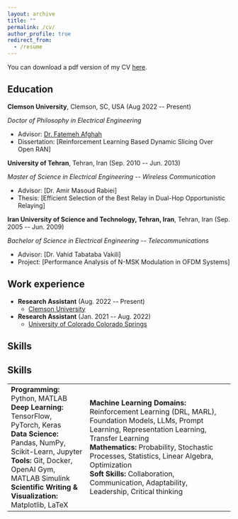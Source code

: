 ```yaml
---
layout: archive
title: ""
permalink: /cv/
author_profile: true
redirect_from:
  - /resume
---
```

You can download a pdf version of my CV [here](Fatemeh_CV_2025.pdf).

Education
-----------
**Clemson University**, Clemson, SC, USA (Aug 2022 -- Present)

*Doctor of Philosophy in Electrical Engineering*
* Advisor: [Dr. Fatemeh Afghah](https://fafghah.people.clemson.edu/)
* Dissertation: [Reinforcement Learning Based Dynamic Slicing Over Open RAN] 

**University of Tehran**, Tehran, Iran (Sep. 2010 -- Jun. 2013)

*Master of Science in Electrical Engineering -- Wireless Communication*
* Advisor: [Dr. Amir Masoud Rabiei] 
* Thesis: [Efficient Selection of the Best Relay in Dual-Hop Opportunistic Relaying] 

**Iran University of Science and Technology, Tehran, Iran**, Tehran, Iran (Sep. 2005 -- Jun. 2009)

*Bachelor of Science in Electrical Engineering -- Telecommunications*
* Advisor: [Dr. Vahid Tabataba Vakili] 
* Project: [Performance Analysis of N-MSK Modulation in OFDM Systems] 

Work experience
-----------
* **Research Assistant** (Aug. 2022 -- Present)
  * [Clemson University](https://clemson.edu)
* **Research Assistant** (Jan. 2021 -- Aug. 2022)
  * [University of Colorado Colorado Springs](https://uccs.edu)

  
Skills
-----------

Skills
-----------

| | |
|---|---|
| **Programming:** Python, MATLAB  <br> **Deep Learning:** TensorFlow, PyTorch, Keras  <br> **Data Science:** Pandas, NumPy, Scikit-Learn, Jupyter  <br> **Tools:** Git, Docker, OpenAI Gym, MATLAB Simulink  <br> **Scientific Writing & Visualization:** Matplotlib, LaTeX | **Machine Learning Domains:** Reinforcement Learning (DRL, MARL), Foundation Models, LLMs, Prompt Learning, Representation Learning, Transfer Learning  <br> **Mathematics:** Probability, Stochastic Processes, Statistics, Linear Algebra, Optimization  <br> **Soft Skills:** Collaboration, Communication, Adaptability, Leadership, Critical thinking |




